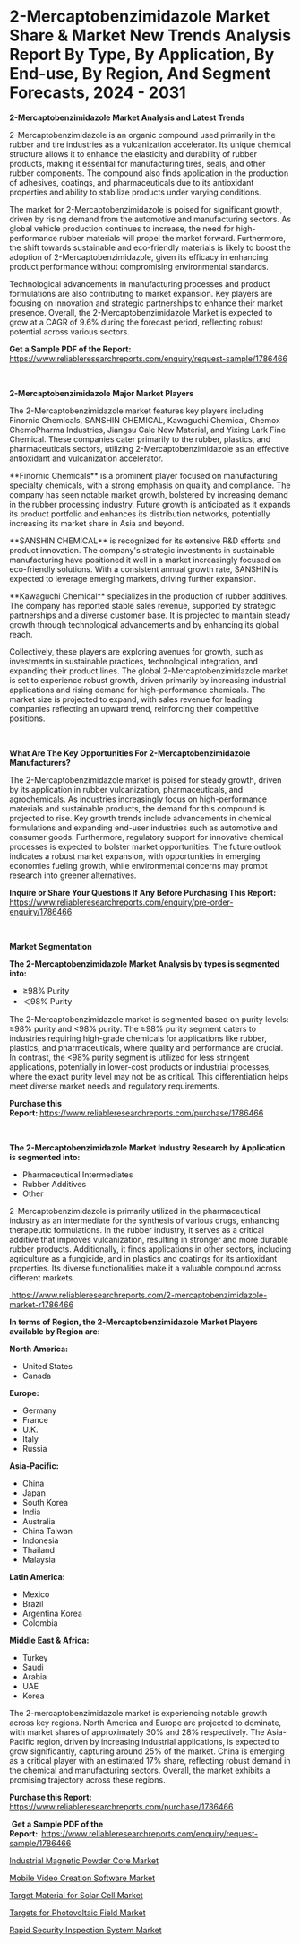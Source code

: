 <p><h1>2-Mercaptobenzimidazole Market Share & Market New Trends Analysis Report By Type, By Application, By End-use, By Region, And Segment Forecasts, 2024 - 2031</h1></p><p><strong>2-Mercaptobenzimidazole Market Analysis and Latest Trends</strong></p>
<p><p>2-Mercaptobenzimidazole is an organic compound used primarily in the rubber and tire industries as a vulcanization accelerator. Its unique chemical structure allows it to enhance the elasticity and durability of rubber products, making it essential for manufacturing tires, seals, and other rubber components. The compound also finds application in the production of adhesives, coatings, and pharmaceuticals due to its antioxidant properties and ability to stabilize products under varying conditions.</p><p>The market for 2-Mercaptobenzimidazole is poised for significant growth, driven by rising demand from the automotive and manufacturing sectors. As global vehicle production continues to increase, the need for high-performance rubber materials will propel the market forward. Furthermore, the shift towards sustainable and eco-friendly materials is likely to boost the adoption of 2-Mercaptobenzimidazole, given its efficacy in enhancing product performance without compromising environmental standards.</p><p>Technological advancements in manufacturing processes and product formulations are also contributing to market expansion. Key players are focusing on innovation and strategic partnerships to enhance their market presence. Overall, the 2-Mercaptobenzimidazole Market is expected to grow at a CAGR of 9.6% during the forecast period, reflecting robust potential across various sectors.</p></p>
<p><strong>Get a Sample PDF of the Report:&nbsp;</strong> <a href="https://www.reliableresearchreports.com/enquiry/request-sample/1786466?utm_campaign=1477&utm_medium=2&utm_source=Github&utm_content=ia&utm_term=13102024&utm_id=2-mercaptobenzimidazole">https://www.reliableresearchreports.com/enquiry/request-sample/1786466</a></p>
<p>&nbsp;</p>
<p><strong>2-Mercaptobenzimidazole Major Market Players</strong></p>
<p><p>The 2-Mercaptobenzimidazole market features key players including Finornic Chemicals, SANSHIN CHEMICAL, Kawaguchi Chemical, Chemox ChemoPharma Industries, Jiangsu Cale New Material, and Yixing Lark Fine Chemical. These companies cater primarily to the rubber, plastics, and pharmaceuticals sectors, utilizing 2-Mercaptobenzimidazole as an effective antioxidant and vulcanization accelerator.</p><p>**Finornic Chemicals** is a prominent player focused on manufacturing specialty chemicals, with a strong emphasis on quality and compliance. The company has seen notable market growth, bolstered by increasing demand in the rubber processing industry. Future growth is anticipated as it expands its product portfolio and enhances its distribution networks, potentially increasing its market share in Asia and beyond.</p><p>**SANSHIN CHEMICAL** is recognized for its extensive R&D efforts and product innovation. The company's strategic investments in sustainable manufacturing have positioned it well in a market increasingly focused on eco-friendly solutions. With a consistent annual growth rate, SANSHIN is expected to leverage emerging markets, driving further expansion.</p><p>**Kawaguchi Chemical** specializes in the production of rubber additives. The company has reported stable sales revenue, supported by strategic partnerships and a diverse customer base. It is projected to maintain steady growth through technological advancements and by enhancing its global reach.</p><p>Collectively, these players are exploring avenues for growth, such as investments in sustainable practices, technological integration, and expanding their product lines. The global 2-Mercaptobenzimidazole market is set to experience robust growth, driven primarily by increasing industrial applications and rising demand for high-performance chemicals. The market size is projected to expand, with sales revenue for leading companies reflecting an upward trend, reinforcing their competitive positions.</p></p>
<p>&nbsp;</p>
<p><strong>What Are The Key Opportunities For 2-Mercaptobenzimidazole Manufacturers?</strong></p>
<p><p>The 2-Mercaptobenzimidazole market is poised for steady growth, driven by its application in rubber vulcanization, pharmaceuticals, and agrochemicals. As industries increasingly focus on high-performance materials and sustainable products, the demand for this compound is projected to rise. Key growth trends include advancements in chemical formulations and expanding end-user industries such as automotive and consumer goods. Furthermore, regulatory support for innovative chemical processes is expected to bolster market opportunities. The future outlook indicates a robust market expansion, with opportunities in emerging economies fueling growth, while environmental concerns may prompt research into greener alternatives.</p></p>
<p><strong>Inquire or Share Your Questions If Any Before Purchasing This Report:</strong> <a href="https://www.reliableresearchreports.com/enquiry/pre-order-enquiry/1786466?utm_campaign=1477&utm_medium=2&utm_source=Github&utm_content=ia&utm_term=13102024&utm_id=2-mercaptobenzimidazole">https://www.reliableresearchreports.com/enquiry/pre-order-enquiry/1786466</a></p>
<p>&nbsp;</p>
<p><strong>Market Segmentation</strong></p>
<p><strong>The 2-Mercaptobenzimidazole Market Analysis by types is segmented into:</strong></p>
<p><ul><li>≥98% Purity</li><li>＜98% Purity</li></ul></p>
<p><p>The 2-Mercaptobenzimidazole market is segmented based on purity levels: ≥98% purity and <98% purity. The ≥98% purity segment caters to industries requiring high-grade chemicals for applications like rubber, plastics, and pharmaceuticals, where quality and performance are crucial. In contrast, the <98% purity segment is utilized for less stringent applications, potentially in lower-cost products or industrial processes, where the exact purity level may not be as critical. This differentiation helps meet diverse market needs and regulatory requirements.</p></p>
<p><strong>Purchase this Report:&nbsp;</strong><a href="https://www.reliableresearchreports.com/purchase/1786466?utm_campaign=1477&utm_medium=2&utm_source=Github&utm_content=ia&utm_term=13102024&utm_id=2-mercaptobenzimidazole">https://www.reliableresearchreports.com/purchase/1786466</a></p>
<p>&nbsp;</p>
<p><strong>The 2-Mercaptobenzimidazole Market Industry Research by Application is segmented into:</strong></p>
<p><ul><li>Pharmaceutical Intermediates</li><li>Rubber Additives</li><li>Other</li></ul></p>
<p><p>2-Mercaptobenzimidazole is primarily utilized in the pharmaceutical industry as an intermediate for the synthesis of various drugs, enhancing therapeutic formulations. In the rubber industry, it serves as a critical additive that improves vulcanization, resulting in stronger and more durable rubber products. Additionally, it finds applications in other sectors, including agriculture as a fungicide, and in plastics and coatings for its antioxidant properties. Its diverse functionalities make it a valuable compound across different markets.</p></p>
<p><a href="https://www.reliableresearchreports.com/2-mercaptobenzimidazole-market-r1786466?utm_campaign=1477&utm_medium=2&utm_source=Github&utm_content=ia&utm_term=13102024&utm_id=2-mercaptobenzimidazole">&nbsp;https://www.reliableresearchreports.com/2-mercaptobenzimidazole-market-r1786466</a></p>
<p><strong>In terms of Region, the 2-Mercaptobenzimidazole Market Players available by Region are:</strong></p>
<p>
    <p> <strong> North America: </strong>
        <ul>
            <li>United States</li>
            <li>Canada</li>
        </ul>
        </p> 
    <p> <strong> Europe: </strong>
        <ul>
            <li>Germany</li>
            <li>France</li>
            <li>U.K.</li>
            <li>Italy</li>
            <li>Russia</li>
        </ul>
        </p> 
    <p> <strong> Asia-Pacific: </strong>
        <ul>
            <li>China</li>
            <li>Japan</li>
            <li>South Korea</li>
            <li>India</li>
            <li>Australia</li>
            <li>China Taiwan</li>
            <li>Indonesia</li>
            <li>Thailand</li>
            <li>Malaysia</li>
        </ul>
        </p> 
    <p> <strong> Latin America: </strong>
        <ul>
            <li>Mexico</li>
            <li>Brazil</li>
            <li>Argentina Korea</li>
            <li>Colombia</li>
        </ul>
        </p> 
    <p> <strong> Middle East & Africa: </strong>
        <ul>
            <li>Turkey</li>
            <li>Saudi</li>
            <li>Arabia</li>
            <li>UAE</li>
            <li>Korea</li>
        </ul>
    </p>
    </p>
<p><p>The 2-mercaptobenzimidazole market is experiencing notable growth across key regions. North America and Europe are projected to dominate, with market shares of approximately 30% and 28% respectively. The Asia-Pacific region, driven by increasing industrial applications, is expected to grow significantly, capturing around 25% of the market. China is emerging as a critical player with an estimated 17% share, reflecting robust demand in the chemical and manufacturing sectors. Overall, the market exhibits a promising trajectory across these regions.</p></p>
<p><strong>Purchase this Report: </strong><a href="https://www.reliableresearchreports.com/purchase/1786466?utm_campaign=1477&utm_medium=2&utm_source=Github&utm_content=ia&utm_term=13102024&utm_id=2-mercaptobenzimidazole">https://www.reliableresearchreports.com/purchase/1786466</a></p>
<p>&nbsp;<strong>Get a Sample PDF of the Report:&nbsp;&nbsp;</strong><a href="https://www.reliableresearchreports.com/enquiry/request-sample/1786466?utm_campaign=1477&utm_medium=2&utm_source=Github&utm_content=ia&utm_term=13102024&utm_id=2-mercaptobenzimidazole">https://www.reliableresearchreports.com/enquiry/request-sample/1786466</a></p>
<p><strong></strong></p>
<p><p><a href="https://www.linkedin.com/pulse/future-ready-strategic-insights-global-industrial-magnetic-sqkwc?utm_campaign=1477&utm_medium=2&utm_source=Github&utm_content=ia&utm_term=13102024&utm_id=2-mercaptobenzimidazole">Industrial Magnetic Powder Core Market</a></p><p><a href="https://www.linkedin.com/pulse/strategic-roadmap-success-global-mobile-video-creation-software-8emre?utm_campaign=1477&utm_medium=2&utm_source=Github&utm_content=ia&utm_term=13102024&utm_id=2-mercaptobenzimidazole">Mobile Video Creation Software Market</a></p><p><a href="https://www.linkedin.com/pulse/emerging-opportunities-challenges-global-target-material-solar-dm0uc?utm_campaign=1477&utm_medium=2&utm_source=Github&utm_content=ia&utm_term=13102024&utm_id=2-mercaptobenzimidazole">Target Material for Solar Cell Market</a></p><p><a href="https://www.linkedin.com/pulse/targets-photovoltaic-field-industry-sector-market-dynamics-bxypc?utm_campaign=1477&utm_medium=2&utm_source=Github&utm_content=ia&utm_term=13102024&utm_id=2-mercaptobenzimidazole">Targets for Photovoltaic Field Market</a></p><p><a href="https://www.linkedin.com/pulse/global-rapid-security-inspection-system-market-landscape-future-ht8vf?utm_campaign=1477&utm_medium=2&utm_source=Github&utm_content=ia&utm_term=13102024&utm_id=2-mercaptobenzimidazole">Rapid Security Inspection System Market</a></p></p>